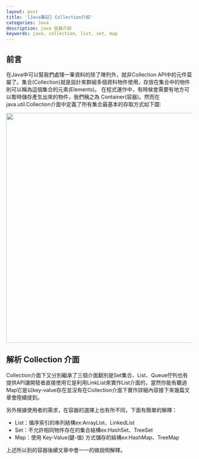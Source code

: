 ```yaml
---
layout: post
title: '[Java筆記] Collection介紹'
categories: Java
description: java 容器介紹
keywords: java, collection, list, set, map
---
```


## 前言
在Java中可以幫我們處理一筆資料的除了陣列外，就非Collection API中的元件莫屬了。集合(Collection)就是設計來群組多個資料物件使用，存放在集合中的物件則可以稱為這個集合的元素(Elements)。
在程式運作中，有時候會需要有地方可以暫時儲存產生出來的物件，我們稱之為 Container(容器)。然而在java.util.Collection介面中定義了所有集合最基本的存取方式如下圖:

<img src="https://4.bp.blogspot.com/-_KrKx7Va-aE/WETl0TU49iI/AAAAAAAAApA/zCTijC7nZUIhP1YbS_BKoUn-IN7oYQGeACLcB/s1600/java-collection.jpg" width="620">

## 解析 Collection 介面

Collection介面下又分別繼承了三個介面翻別是Set集合、List、Queue佇列也有提供API讓開發者直接使用它是利用LinkList來實作List介面的，當然你能有聽過Map它是以key-value存在並沒有在Collection介面下實作詳細內容接下來幾篇文章會陸續提到。

另外根據使用者的需求，在容器的選擇上也有所不同，下面有簡單的解釋：
- List：循序索引的串列結構ex:ArrayList、LinkedList
- Set：不允許相同物件存在的集合結構ex:HashSet、TreeSet
- Map：使用 Key-Value(鍵-值) 方式儲存的結構ex:HashMap、TreeMap


上述所以到的容器後續文章中會一一的做說明解釋。